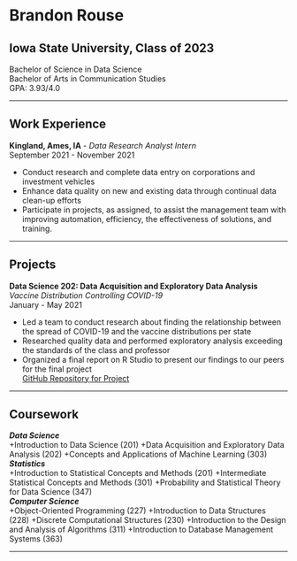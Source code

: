 # Brandon Rouse <br>
## Iowa State University, Class of 2023 <br>
Bachelor of Science in Data Science <br>
Bachelor of Arts in Communication Studies <br>
GPA: 3.93/4.0 <br>

---

## Work Experience
**Kingland, Ames, IA** - *Data Research Analyst Intern* <br>
September 2021 - November 2021
+ Conduct research and complete data entry on corporations and investment vehicles
+ Enhance data quality on new and existing data through continual data clean-up efforts
+ Participate in projects, as assigned, to assist the management team with improving automation, efficiency, the effectiveness of solutions, and training. 

---

## Projects
**Data Science 202: Data Acquisition and Exploratory Data Analysis** <br>
*Vaccine Distribution Controlling COVID-19* <br>
January - May 2021
+ Led a team to conduct research about finding the relationship between the spread of COVID-19 and the vaccine distributions per state
+ Researched quality data and performed exploratory analysis exceeding the standards of the class and professor
+ Organized a final report on R Studio to present our findings to our peers for the final project <br>
[GitHub Repository for Project](https://github.com/SamReinart/ds202_project)

---

## Coursework <br>
_**Data Science**_ <br>
+Introduction to Data Science (201)
+Data Acquisition and Exploratory Data Analysis (202)
+Concepts and Applications of Machine Learning (303)<br>
_**Statistics**_<br>
+Introduction to Statistical Concepts and Methods (201)
+Intermediate Statistical Concepts and Methods (301)
+Probability and Statistical Theory for Data Science (347)<br>
_**Computer Science**_<br>
+Object-Oriented Programming (227)
+Introduction to Data Structures (228)
+Discrete Computational Structures (230)
+Introduction to the Design and Analysis of Algorithms (311)
+Introduction to Database Management Systems (363)

---

